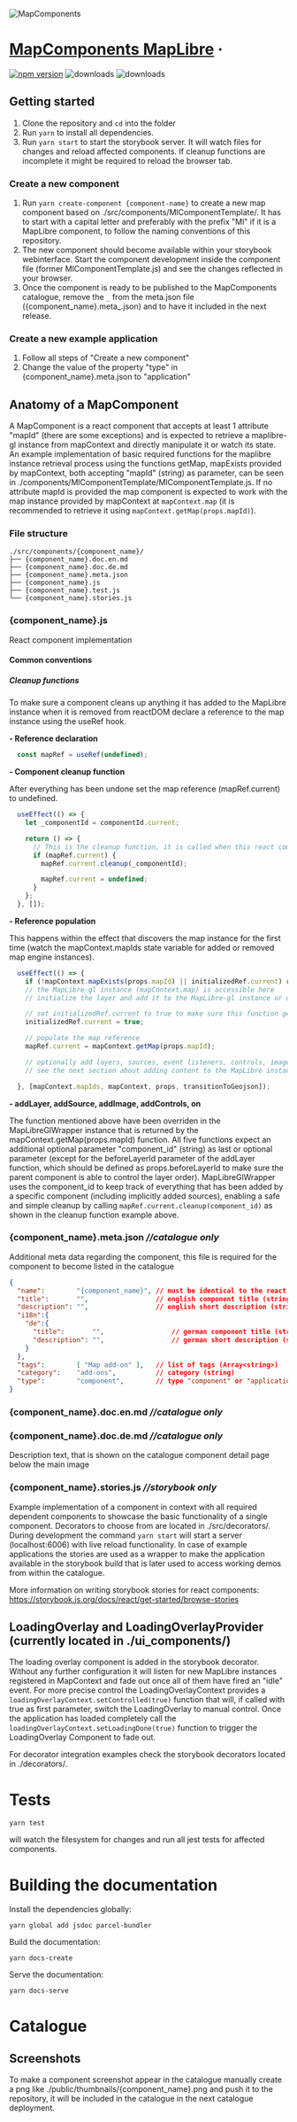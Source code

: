 ![MapComponents](https://avatars.githubusercontent.com/u/64851912)
# [MapComponents MapLibre](https://mapcomponents.org/) &middot;

[![npm version](https://badge.fury.io/js/react-map-components-maplibre.svg)](https://badge.fury.io/js/react-map-components-maplibre) ![downloads](https://img.shields.io/npm/dt/react-map-components-maplibre.svg) ![downloads](https://img.shields.io/npm/dm/react-map-components-maplibre.svg)

## Getting started

1. Clone the repository and ```cd``` into the folder 
2. Run ```yarn``` to install all dependencies.
3. Run ```yarn start``` to start the storybook server. It will watch files for changes and reload affected components. If cleanup functions are incomplete it might be required to reload the browser tab.

### Create a new component

1. Run ```yarn create-component {component-name}``` to create a new map component based on ./src/components/MlComponentTemplate/. It has to start with a capital letter and preferably with the prefix "Ml" if it is a MapLibre component, to follow the naming conventions of this repository.
2. The new component should become available within your storybook webinterface. Start the component development inside the component file (former MlComponentTemplate.js) and see the changes reflected in your browser.
3. Once the component is ready to be published to the MapComponents catalogue, remove the ```_``` from the meta.json file ({component_name}.meta_.json) and to have it included in the next release.

### Create a new example application

1. Follow all steps of "Create a new component"
2. Change the value of the property "type" in {component_name}.meta.json to "application"

## Anatomy of a MapComponent

A MapComponent is a react component that accepts at least 1 attribute "mapId" (there are some exceptions) and is expected to retrieve a maplibre-gl instance from mapContext and directly manipulate it or watch its state. 
An example implementation of basic required functions for the maplibre instance retrieval process using the functions getMap, mapExists provided by mapContext, both accepting "mapId" (string) as parameter, can be seen in ./components/MlComponentTemplate/MlComponentTemplate.js. 
If no attribute mapId is provided the map component is expected to work with the map instance provided by mapContext at ```mapContext.map``` (it is recommended to retrieve it using ```mapContext.getMap(props.mapId)```).


### File structure

```
./src/components/{component_name}/
├── {component_name}.doc.en.md
├── {component_name}.doc.de.md
├── {component_name}.meta.json 
├── {component_name}.js 
├── {component_name}.test.js 
└── {component_name}.stories.js
```

### {component_name}.js

React component implementation

#### Common conventions

##### Cleanup functions

To make sure a component cleans up anything it has added to the MapLibre instance when it is removed from reactDOM declare a reference to the map instance using the useRef hook. 

**- Reference declaration**

```js
  const mapRef = useRef(undefined);
```

**- Component cleanup function**

After everything has been undone set the map reference (mapRef.current) to undefined.

```js
  useEffect(() => {
    let _componentId = componentId.current;

    return () => {
      // This is the cleanup function, it is called when this react component is removed from react-dom
      if (mapRef.current) {
        mapRef.current.cleanup(_componentId);

        mapRef.current = undefined;
      }
    };
  }, []);
```

**- Reference population**

This happens within the effect that discovers the map instance for the first time (watch the mapContext.mapIds state variable for added or removed map engine instances).

```js
  useEffect(() => {
    if (!mapContext.mapExists(props.mapId) || initializedRef.current) return;
    // the MapLibre-gl instance (mapContext.map) is accessible here
    // initialize the layer and add it to the MapLibre-gl instance or do something else with it

    // set initializedRef.current to true to make sure this function gets only called once
    initializedRef.current = true;

    // populate the map reference
    mapRef.current = mapContext.getMap(props.mapId);

    // optionally add layers, sources, event listeners, controls, images to the MapLibre instance that are required by this component
    // see the next section about adding content to the MapLibre instance

  }, [mapContext.mapIds, mapContext, props, transitionToGeojson]);
```

**- addLayer, addSource, addImage, addControls, on**

The function mentioned above have been overriden in the MapLibreGlWrapper instance that is returned by the mapContext.getMap(props.mapId) function. 
All five functions expect an additional optional parameter "component_id" (string) as last or optional parameter (except for the beforeLayerId parameter of the addLayer function, which should be defined as props.beforeLayerId to make sure the parent component is able to control the layer order).
MapLibreGlWrapper uses the component_id to keep track of everything that has been added by a specific component (including implicitly added sources), enabling a safe and simple cleanup by calling ```mapRef.current.cleanup(component_id)``` as shown in the cleanup function example above.

### {component_name}.meta.json *//catalogue only*

Additional meta data regarding the component, this file is required for the component to become listed in the catalogue

```json
{
  "name":        "{component_name}", // must be identical to the react component name (string)
  "title":       "",                 // english component title (string)
  "description": "",                 // english short description (string)
  "i18n":{
    "de":{
      "title":       "",                 // german component title (string)
      "description": "",                 // german short description (string)
    }
  },
  "tags":        [ "Map add-on" ],   // list of tags (Array<string>)
  "category":    "add-ons",          // category (string)
  "type":        "component",        // type "component" or "application" (string)
}
```

### {component_name}.doc.en.md *//catalogue only*
### {component_name}.doc.de.md *//catalogue only*

Description text, that is shown on the catalogue component detail page below the main image

### {component_name}.stories.js *//storybook only*

Example implementation of a component in context with all required dependent components to showcase the basic functionality of a single component. Decorators to choose from are located in ./src/decorators/. During development the command ```yarn start``` will start a server (localhost:6006) with live reload functionality. In case of example applications the stories are used as a wrapper to make the application available in the storybook build that is later used to access working demos from within the catalogue.

More information on writing storybook stories for react components: https://storybook.js.org/docs/react/get-started/browse-stories

## LoadingOverlay and LoadingOverlayProvider (currently located in ./ui_components/)

The loading overlay component is added in the storybook decorator.
Without any further configuration it will listen for new MapLibre instances registered in MapContext and fade out once all of them have fired an "idle" event. For more precise control the LoadingOverlayContext provides a ```loadingOverlayContext.setControlled(true)``` function that will, if called with true as first parameter, switch the LoadingOverlay to manual control. Once the application has loaded completely call the ```loadingOverlayContext.setLoadingDone(true)``` function to trigger the LoadingOverlay Component to fade out.

For decorator integration examples check the storybook decorators located in ./decorators/.

# Tests

```
yarn test
```

will watch the filesystem for changes and run all jest tests for affected components.


# Building the documentation

Install the dependencies globally:

```
yarn global add jsdoc parcel-bundler
```

Build the documentation:

```
yarn docs-create
```

Serve the documentation:

```
yarn docs-serve
```

# Catalogue

## Screenshots

To make a component screenshot appear in the catalogue manually create a png like ./public/thumbnails/{component_name}.png and push it to the repository, it will be included in the catalogue in the next catalogue deployment.